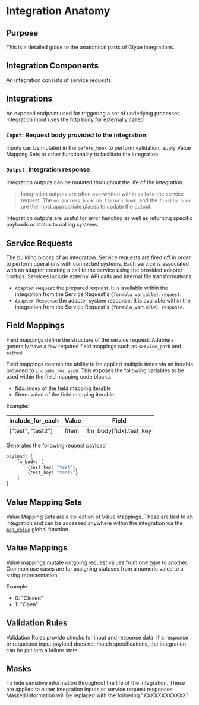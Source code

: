 # Integration Anatomy

## Purpose

This is a detailed guide to the anatomical parts of Glyue integrations.

## Integration Components

An integration consists of service requests.

## Integrations

An exposed endpoint used for triggering a set of underlying processes.
Integration input uses the http body for externally called

### `Input`: Request body provided to the integration

Inputs can be mutated in the `before_hook` to perform validation, apply Value Mapping Sets or other functionality to facilitate the integration.

### `Output`: Integration response

Integration outputs can be mutated throughout the life of the integration.

> Integration outputs are often overwritten within calls to the service request. The `on_success_hook`, `on_failure_hook`, and the `finally_hook` are the most appropriate places to update the output.

Integration outputs are useful for error handling as well as returning specific payloads or status to calling systems.

## Service Requests

The building blocks of an integration. Service requests are fired off in order to perform operations with connected systems. Each service is associated with an adapter creating a call to the service using the provided adapter configs. Services include external API calls and internal file transformations.

- `Adapter Request` the prepared request. It is available within the integration from the Service Request's `{formula_variable}.request`.
- `Adapter Response` the adapter system response. It is available within the integration from the Service Request's `{formula_variable}.response`.

## Field Mappings

Field mappings define the structure of the service request. Adapters generally have a few required field mappings such as `service_path` and `method`.

Field mappings contain the ability to be applied multiple times via an iterable provided to `include_for_each`. This exposes the following variables to be used within the field mapping code blocks.

- fidx: index of the field mapping iterable
- fitem: value of the field mapping iterable

Example:
<!-- markdownlint-disable no-inline-html -->
<table>
<thead>
<tr>
<th>include_for_each
<th>Value
<th>Field
</thead>
<tbody>
<tr>
<td>["test", "test2"]
<td>fitem
<td>fm_body[fidx].test_key
</tbody>
</table>

Generates the following request payload

```py
payload: {
    fm_body: [
        {test_key: "test"},
        {test_key: "test2"}
    ]
}
```

## Value Mapping Sets

Value Mapping Sets are a collection of Value Mappings. These are tied to an integration and can be accessed anywhere within the integration via the [`map_value`](./special_functions.md#mapvalue) global function.

## Value Mappings

Value mappings mutate outgoing request values from one type to another. Common use cases are for assigning statuses from a numeric value to a string representation.

Example

- 0: "Closed"
- 1: "Open"

## Validation Rules

Validation Rules provide checks for input and response data. If a response or requested input payload does not match specifications, the integration can be put into a failure state.

## Masks

To hide sensitive information throughout the life of the integration. These are applied to either integration inputs or service request responses. Masked information will be replaced with the following "XXXXXXXXXXXX".
